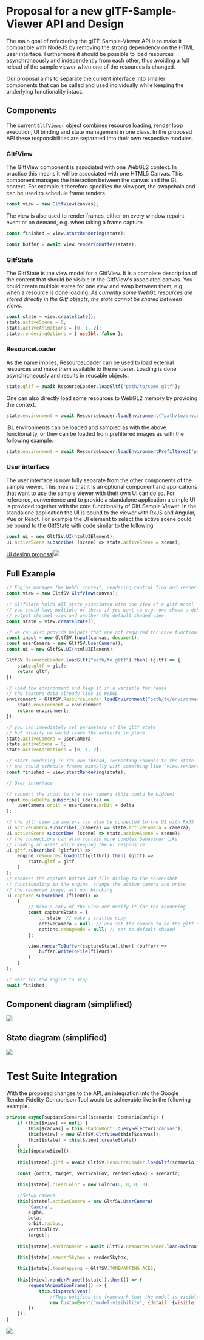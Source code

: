 # Proposal for a new glTF-Sample-Viewer API and Design

The main goal of refactoring the glTF-Sample-Viewer API is to make it compatible with NodeJS by removing the strong dependency on the HTML user interface. Furthermore it should be possible to load resources asynchroneously and independently from each other, thus avoiding a full reload of the sample viewer when one of the resources is changed.

Our proposal aims to separate the current interface into smaller components that can be called and used individually while keeping the underlying functionality intact.

## Components

The current `GltfViewer` object combines resource loading, render loop execution, UI binding and state management in one class. In the proposed API these responsibilities are separated into their own respective modules. 

### GltfView

The GltfView component is associated with one WebGL2 context. In practice this means it will be associated with one HTML5 Canvas. This component manages the interaction between the canvas and the GL context. For example it therefore specifies the viewport, the swapchain and can be used to schedule frame renders. 

```js
const view = new GltfView(canvas);
```

The view is also used to render frames, either on every window repaint event or on demand, e.g. when taking a frame capture.

```js
const finished = view.startRendering(state);
```

```js
const buffer = await view.renderToBuffer(state);
```

### GltfState

The GltfState is the view model for a GltfView. It is a complete description of the content that should be visible in the GltfView's associated canvas. You could create multiple states for one view and swap between them, e.g. when a resource is done loading. *As currently some WebGL resources are stored directly in the Gltf objects, the state cannot be shared between views.*

```js
const state = view.createState();
state.activeScene = 0;
state.activeAnimations = [0, 1, 2];
state.renderingOptions = { useIbl: false };
```

### ResourceLoader

As the name implies, ResourceLoader can be used to load external resources and make them available to the renderer. Loading is done asynchroneously and results in reusable objects. 

```js
state.gltf = await ResourceLoader.loadGltf("path/to/some.gltf");
```

One can also directly load some resources to WebGL2 memory by providing the context. 

```js
state.environment = await ResourceLoader.loadEnvironment("path/to/environment.hdr", view.context);
```

IBL environments can be loaded and sampled as with the above functionality, or they can be loaded from prefiltered images as with the following example.

```js
state.environment = await ResourceLoader.loadEnvironmentPrefiltered("path/to/environments", view.context);
```

### User interface

The user interface is now fully separate from the other components of the sample viewer. This means that it is an optional component and applications that want to use the sample viewer with their own UI can do so. For reference, convenience and to provide a standalone application a simple UI is provided together with the core functionality of Gltf Sample Viewer. In the standalone application the UI is bound to the viewer with RxJS and Angular, Vue or React. For example the UI element to select the active scene could be bound to the GltfState with code similar to the following

```js
const ui = new GltfSV.UI(htmlUIElement);
ui.activeScene.subscribe( (scene) => state.activeScene = scene);

``` 

[UI design proposal![](figures/sample_viewer_ui.jpg)](documents/UI_proposal.pdf)


## Full Example

```js
// Engine manages the WebGL context, rendering control flow and rendering threads
const view = new GltfSV.GltfView(canvas);

// GltfState holds all state associated with one view of a gltf model
// you could have multiple of these if you want to e.g. one shows a debug
// output channel view and another the default shaded view
const state = view.createState();

// we can also provide helpers that are not required for core functionality
const input = new GltfSV.Input(canvas, document);
const userCamera = new GltfSV.UserCamera();
const ui = new GltfSV.UI(htmlUIElement);

GltfSV.ResourceLoader.loadGltf("path/to.gltf").then( (gltf) => {
    state.gltf = gltf; 
    return gltf;
});

// load the environment and keep it in a variable for reuse
// the texture data already lies in WebGL
environment = GltfSV.ResourceLoader.loadEnvironment("path/to/environment.hdr", view.context).then( (environment) => {
    state.environment = environment
    return environment;
});

// you can immediately set parameters of the gltf state
// but usually we would leave the defaults in place
state.activeCamera = userCamera;
state.activeScene = 0;
state.activeAnimations = [0, 1, 2];

// start rendering in its own thread, respecting changes to the state. Alternatively
// one could schedule frames manually with something like `view.render(state)`
const finished = view.startRendering(state);

// User interface

// connect the input to the user camera (this could be hidden)
input.mouseDelta.subscribe( (delta) => 
    userCamera.orbit = userCamera.orbit + delta
);

// the gltf view parameters can also be connected to the UI with RxJS
ui.activeCamera.subscribe( (camera) => state.activeCamera = camera);
ui.activeScene.subscribe( (scene) => state.activeScene = scene);
// the connections can also contain more complex behaviour like 
// loading an asset while keeping the ui responsive
ui.gltf.subscribe( (gltfUrl) =>
    engine.resources.loadGltf(gltfUrl).then( (gltf) => 
        state.gltf = gltf
    )
);
// connect the capture button and file dialog to the screenshot 
// functionality in the engine, change the active camera and write 
// the rendered image, all non blocking
ui.capture.subscribe( (fileUri) => 
    {
        // make a copy of the view and modify it for the rendering
        const captureState = { 
            ...state  // make a shallow copy
            activeCamera = null; // and set the camera to be the gltf's default
            options.debugMode = null; // set to default shaded
        };

        view.renderToBuffer(captureState).then( (buffer) => 
            buffer.writeToFile(fileUri)
        )
    }
);

// wait for the engine to stop
await finished;


```

## Component diagram (simplified)
![](figures/component_diagram.svg)

## State diagram (simplified)

![](figures/state_diagram.svg)

# Test Suite Integration

With the proposed changes to the API, an integration into the Google Render Fidelity Comparison Tool would be achievable like in the following example.

```js
private async[$updateScenario](scenario: ScenarioConfig) {
    if (this[$view] == null) {
        this[$canvas] = this.shadowRoot!.querySelector('canvas');
        this[$view] = new GltfSV.GltfView(this[$canvas]);
        this[$state] = this[$view].createState();
    }
    this[$updateSize]();
        
    this[$state].gltf = await GltfSV.ResourceLoader.loadGltf(scenario.model);

    const {orbit, target, verticalFoV, renderSkybox} = scenario;

    this[$state].clearColor = new Color4(0, 0, 0, 0);

    //Setup camera
    this[$state].activeCamera = new GltfSV.UserCamera(
        'Camera',
        alpha,
        beta,
        orbit.radius,
        verticalFoV,
        target);
  
    this[$state].environment = await GltfSV.ResourceLoader.loadEnvironment(scenario.lighting);

    this[$state].renderSkybox = renderSkybox;
    
    this[$state].toneMapping = GltfSV.TONEMAPPING_ACES;      
    
    this[$view].renderFrame([$state]).then(() => {
        requestAnimationFrame(() => {
            this.dispatchEvent(
                //This notifies the framework that the model is visible and the screenshot can be taken
                new CustomEvent('model-visibility', {detail: {visible: true}}));
        });
    });
}
```


![](figures/goggletestsArchitecture.jpg)

